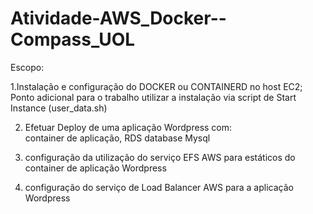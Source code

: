 # Atividade-AWS_Docker--Compass_UOL

Escopo:

1.Instalação e configuração do DOCKER ou CONTAINERD no host EC2; 
Ponto adicional para o trabalho utilizar a instalação via script de Start Instance (user_data.sh) 

2. Efetuar Deploy de uma aplicação Wordpress com:  
container de aplicação, RDS database Mysql 

3. configuração da utilização do serviço EFS AWS para estáticos do container de aplicação Wordpress 

4. configuração do serviço de Load Balancer AWS para a aplicação Wordpress 
